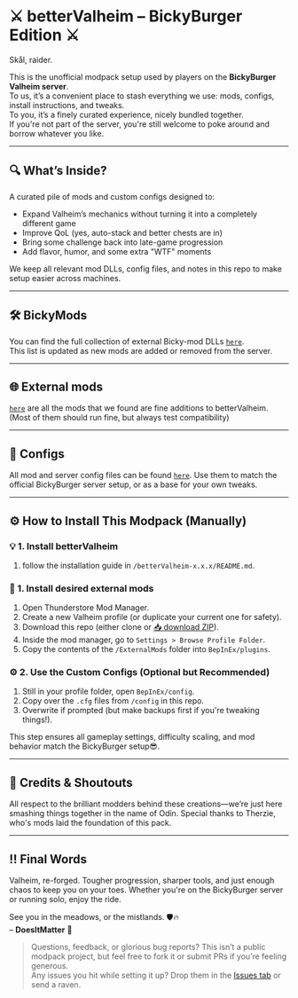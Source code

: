 # ⚔️ betterValheim – BickyBurger Edition ⚔️

Skål, raider.

This is the unofficial modpack setup used by players on the **BickyBurger Valheim server**.  
To us, it’s a convenient place to stash everything we use: mods, configs, install instructions, and tweaks.  
To you, it’s a finely curated experience, nicely bundled together.  
If you're not part of the server, you're still welcome to poke around and borrow whatever you like.

---

## 🔍 What’s Inside?

A curated pile of mods and custom configs designed to:

- Expand Valheim’s mechanics without turning it into a completely different game
- Improve QoL (yes, auto-stack and better chests are in)
- Bring some challenge back into late-game progression
- Add flavor, humor, and some extra "WTF" moments

We keep all relevant mod DLLs, config files, and notes in this repo to make setup easier across machines.

---

## 🛠️ BickyMods

You can find the full collection of external Bicky-mod DLLs [`here`](BickyBurgerServerMods).  
This list is updated as new mods are added or removed from the server.

---

## 🌐 External mods

[`here`](ExternalMods) are all the mods that we found are fine additions to betterValheim.  
(Most of them should run fine, but always test compatibility)

---

## 🧾 Configs

All mod and server config files can be found [`here`](configs).
Use them to match the official BickyBurger server setup, or as a base for your own tweaks.

---

## ⚙️ How to Install This Modpack (Manually)

### 💡 1. Install betterValheim

1. follow the installation guide in `/betterValheim-x.x.x/README.md`.

### 🧩 1. Install desired external mods

1. Open Thunderstore Mod Manager.
2. Create a new Valheim profile (or duplicate your current one for safety).
3. Download this repo (either clone or [📥 download ZIP](https://github.com/unicorncodez/betterValheim/archive/refs/heads/main.zip)).
4. Inside the mod manager, go to `Settings > Browse Profile Folder`.
5. Copy the contents of the `/ExternalMods` folder into `BepInEx/plugins`.

### ⚙️ 2. Use the Custom Configs (Optional but Recommended)

1. Still in your profile folder, open `BepInEx/config`.
2. Copy over the `.cfg` files from `/config` in this repo.
3. Overwrite if prompted (but make backups first if you're tweaking things!).

This step ensures all gameplay settings, difficulty scaling, and mod behavior match the BickyBurger setup😎.

---

## 🙏 Credits & Shoutouts

All respect to the brilliant modders behind these creations—we’re just here smashing things together in the name of Odin. Special thanks to Therzie, who's mods laid the foundation of this pack.

---

## ‼️ Final Words

Valheim, re-forged.
Tougher progression, sharper tools, and just enough chaos to keep you on your toes.
Whether you're on the BickyBurger server or running solo, enjoy the ride.

See you in the meadows, or the mistlands. 🛡️🔥  
– **DoesItMatter** 🫡

> Questions, feedback, or glorious bug reports?
> This isn’t a public modpack project, but feel free to fork it or submit PRs if you’re feeling generous.  
> Any issues you hit while setting it up? Drop them in the [Issues tab](https://github.com/unicorncodez/betterValheim/issues) or send a raven.
